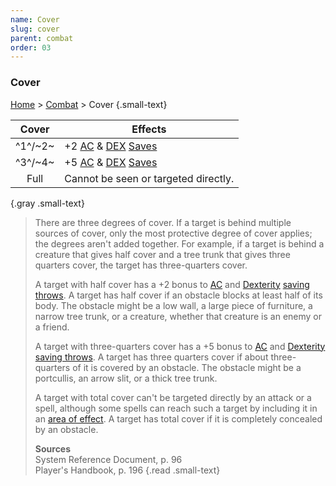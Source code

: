 ```yaml
---
name: Cover
slug: cover
parent: combat
order: 03
---
```

### Cover
[Home](dm-operations-center) > [Combat](combat) > Cover {.small-text}

| Cover   | Effects |
|:-------:|----------------------------------------------------------------| 
| ^1^/~2~ | +2 [AC](armor-class) & [DEX](dexterity) [Saves](saving-throws) | 
| ^3^/~4~ | +5 [AC](armor-class) & [DEX](dexterity) [Saves](saving-throws) |
|   Full  | Cannot be seen or targeted directly. |
{.gray .small-text}


> There are three degrees of cover. If a target is behind multiple sources of cover, only the most protective degree of cover applies; the degrees aren't added together. For example, if a target is behind a creature that gives half cover and a tree trunk that gives three quarters cover, the target has three-quarters cover. 
> 
> A target with half cover has a +2 bonus to [AC](armor-class) and [Dexterity](dexterity) [saving throws](saving-throw). A target has half cover if an obstacle blocks at least half of its body. The obstacle might be a low wall, a large piece of furniture, a narrow tree trunk, or a creature, whether that creature is an enemy or a friend. 
>
> A target with three-quarters cover has a +5 bonus to [AC](armor-class) and [Dexterity](dexterity) [saving throws](saving-throw). A target has three quarters cover if about three-quarters of it is covered by an obstacle. The obstacle might be a portcullis, an arrow slit, or a thick tree trunk. 
>
> A target with total cover can't be targeted directly by an attack or a spell, although some spells can reach such a target by including it in an [area of effect](area-of-effect). A target has total cover if it is completely concealed by an obstacle. 
>
> **Sources** <br/>
> System Reference Document, p. 96<br/>
> Player's Handbook, p. 196
{.read .small-text}